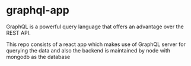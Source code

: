 # graphql-app
<p>GraphQL is a powerful query language that offers an advantage over the REST API.</p> 
<p>This repo consists of a react app which makes use of GraphQL server for querying the data and also the backend is maintained by node with mongodb as the database</p>